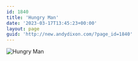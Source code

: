 ```yaml
---
id: 1840
title: 'Hungry Man'
date: '2023-03-17T13:45:23+00:00'
layout: page
guid: 'http://new.andydixon.com/?page_id=1840'
---
```


![Hungry Man](https://i0.wp.com/assets.g8x2.ldn.idrivee2-23.com/posters/Hungry%20Man%2001.jpg?w=1200&ssl=1 "Hungry Man")